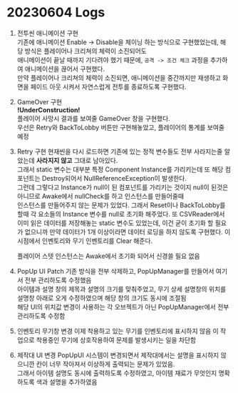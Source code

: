 # 20230604 Logs
1. 전투씬 애니메이션 구현  
   기존에 애니메이션 Enable -> Disable을 체이닝 하는 방식으로 구현했었는데, 해당 방식은 플레이어나 크리쳐의 체력이 소진되어도  
   애니메이션이 끝날 때까지 기다려야 했기 때문에, `공격 -> 조건 체크` 과정을 추가하여 애니메이션을 끊어서 구현했다.  
   만약 플레이어나 크리쳐의 체력이 소진되면, 애니메이션을 중간까지만 재생하고 화면을 페이드 아웃 시켜서 자연스럽게 전투를 종료하도록 구현했다.

2. GameOver 구현  
   **!UnderConstruction!**  
   플레이어 사망시 결과를 보여줄 GameOver 창을 구현했다.  
   우선은 Retry와 BackToLobby 버튼만 구현해놓았고, 플레이어의 통계를 보여줄 예정

3. Retry 구현
   현재씬을 다시 로드하면 기존에 있는 정적 변수들도 전부 사라지는줄 알았는데 **사라지지 않고** 그대로 남아있다.  
   그래서 static 변수는 대부분 특정 Component Instance를 가리키는데 또 해당 컴포넌트는 Destroy되어서 NullReferenceException이 발생한다.  
   그런데 그렇다고 Instance가 null이 된 컴포넌트를 가리키는 것이지 null이 된것은 아니므로 Awake에서 nullCheck를 하고 인스턴스를 만들어줄때  
   인스턴스를 만들어주지 않는 문제가 있었다. 그래서 Reset이나 BackToLobby를 할때 각 요소들의 Instance 변수를 null로 초기화 해주었다.
   또 CSVReader에서 이미 읽은 데이터를 저장해놓는 static 변수도 있었는데, 이건 굳이 초기화 할 필요가 없으니까 만약 데이터가 1개 이상이라면 데이터 로딩을 하지 않도록 구현했다. 이 시점에서 인벤토리와 무기 인벤토리를 Clear 해준다.

   플레이어 스텟 인스턴스는 Awake에서 초기화 되어서 신경쓸 필요 없음

4. PopUp UI Patch
   기존 방식을 전부 삭제하고, PopUpManager를 만들어서 여기서 전부 관리하도록 수정했음  
   아이템과 설명 창의 제목과 설명의 크기를 맞춰주었고, 무기 상세 설명창의 위치를 설명창 아래로 오게 수정하였으며 해당 창의 크기도 동시에 조절됨  
   해당 UI의 위치값 변경이 사용하는 각 오브젝트가 아닌 PopUpManager에서 전부 관리하도록 수정함

5. 인벤토리 무기창 변경
   이제 착용하고 있는 무기를 인벤토리에 표시하지 않음 이 작업으로 착용중인 무기에 상호작용하여 문제를 발생시키는 일을 차단함

6. 제작대 UI 변경
   PopUpUI 시스템이 변경되면서 제작대에서는 설명을 표시하지 않으니깐 칸이 너무 작아져서 이상하게 출력되는 문제가 있었음.  
   그래서 아이템 설명도 동시에 출력하도록 수정하였고, 아이템 재료가 무엇인지 명확하도록 색과 설명을 추가하였음